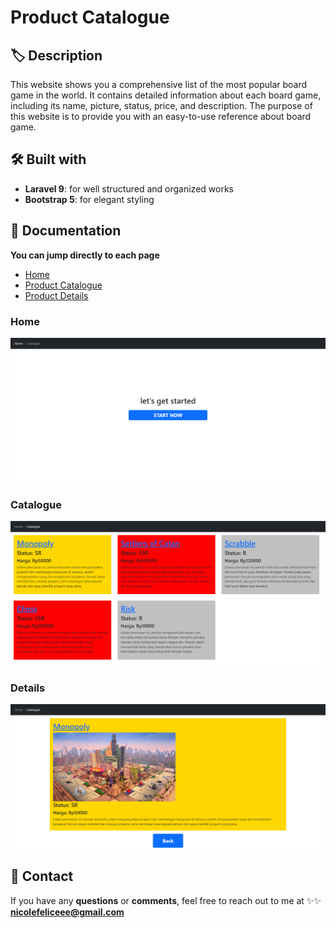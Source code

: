 # Product Catalogue

## 🏷 Description
This website shows you a comprehensive list of the most popular board game in the world. It contains detailed information about each board game, including its name, picture, status, price, and description. The purpose of this website is to provide you with an easy-to-use reference about board game.

## 🛠️ Built with
- **Laravel 9**: for well structured and organized works
- **Bootstrap 5**: for elegant styling

## 📸 Documentation
**You can jump directly to each page**
- [Home](#home)
- [Product Catalogue](#catalogue)
- [Product Details](#details)

### Home
![home](https://github.com/nicolefeliceee/ProductCatalog/blob/main/public/assets/readme/home.png)
### Catalogue
![catalogue](https://github.com/nicolefeliceee/ProductCatalog/blob/main/public/assets/readme/catalogue.png)
### Details
![details](https://github.com/nicolefeliceee/ProductCatalog/blob/main/public/assets/readme/details.png)

## 📮 Contact
If you have any **questions** or **comments**, feel free to reach out to me at
✨✨ **nicolefeliceee@gmail.com**



